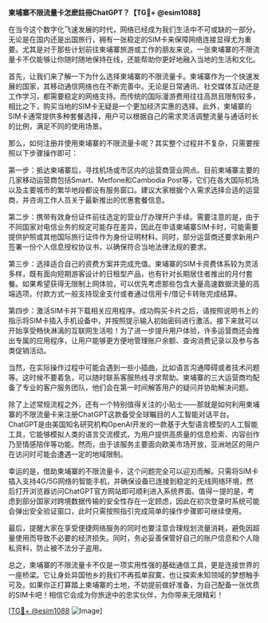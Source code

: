 **柬埔寨不限流量卡怎麽註冊ChatGPT？【TG💪+ @esim1088】**

在当今这个数字化飞速发展的时代，网络已经成为我们生活中不可或缺的一部分。无论是在国内还是出国旅行，拥有一张稳定的SIM卡来保障网络连接显得尤为重要。尤其是对于那些计划前往柬埔寨旅游或工作的朋友来说，一张柬埔寨的不限流量卡不仅能够让你随时随地保持在线，还能帮助你更好地融入当地的生活和文化。

首先，让我们来了解一下为什么选择柬埔寨的不限流量卡。柬埔寨作为一个快速发展的国家，其移动通信网络也在不断完善中。无论是日常通讯、社交媒体互动还是工作学习，都需要稳定的网络支持。而传统的国际漫游费用往往高昂且限制较多，相比之下，购买当地的SIM卡无疑是一个更加经济实惠的选择。此外，柬埔寨的SIM卡通常提供多种套餐选择，用户可以根据自己的需求灵活调整流量与通话时长的比例，满足不同的使用场景。

那么，如何注册并使用柬埔寨的不限流量卡呢？其实整个过程并不复杂，只需要按照以下步骤操作即可：

第一步：抵达柬埔寨后，寻找机场或市区内的运营商营业网点。目前柬埔寨主要的几家移动运营商包括Smart、Metfone和Cambodia Post等，它们在各大国际机场以及主要城市的繁华地段都设有服务窗口。建议大家根据个人需求选择合适的运营商，并咨询工作人员关于最新推出的优惠套餐信息。

第二步：携带有效身份证件前往选定的营业厅办理开户手续。需要注意的是，由于不同国家对电信业务的规定可能存在差异，因此在申请柬埔寨SIM卡时，可能需要提供护照或其他国际旅行证件作为身份证明材料。同时，部分运营商还要求新用户签署一份个人信息授权协议书，以确保符合当地法律法规的要求。

第三步：选择适合自己的资费方案并完成充值。柬埔寨的SIM卡资费体系较为灵活多样，既有面向短期游客设计的日租型产品，也有针对长期居住者推出的月付套餐。如果希望获得无限制上网体验，可以优先考虑那些包含大量高速数据流量的高端选项。付款方式一般支持现金支付或者通过信用卡/借记卡转账完成结算。

第四步：激活SIM卡并下载相关应用程序。成功购买卡片之后，请按照说明书上的指示将SIM卡插入手机设备中，并按照提示输入初始密码进行激活。接下来就可以开始享受畅快淋漓的互联网生活啦！为了进一步提升用户体验，许多运营商还会推出专属的应用程序，让用户能够更方便地管理账户余额、查询消费记录以及参与各类促销活动。

当然，在实际操作过程中可能会遇到一些小插曲，比如语言沟通障碍或者技术问题等。这时候不要着急，可以随时联系客服热线寻求帮助。柬埔寨的三大运营商均配备了专业的客户服务团队，他们会在第一时间解答用户的疑问并协助解决问题。

除了上述常规流程之外，还有一个特别值得关注的小贴士——那就是如何利用柬埔寨的不限流量卡来注册ChatGPT这款备受全球瞩目的人工智能对话平台。ChatGPT是由美国知名研究机构OpenAI开发的一款基于大型语言模型的人工智能工具，它能够模拟人类的语言交流模式，为用户提供高质量的信息检索、内容创作乃至情感陪伴等功能。然而，由于该服务主要面向欧美市场开放，亚洲地区的用户在访问时可能会遭遇一定的地域限制。

幸运的是，借助柬埔寨的不限流量卡，这个问题完全可以迎刃而解。只需将SIM卡插入支持4G/5G网络的智能手机，并确保设备已连接到稳定的无线网络环境，然后打开浏览器访问ChatGPT官方网站即可顺利进入系统界面。值得一提的是，考虑到部分国家对跨境数据传输的安全性存在一定顾虑，因此在初次登录时系统可能会弹出安全验证窗口，此时只需按照指引完成简单的操作步骤即可继续使用。

最后，提醒大家在享受便捷网络服务的同时也要注意合理规划流量消耗，避免因超量使用而导致不必要的经济损失。同时，务必妥善保管好自己的账户信息和个人隐私资料，防止被不法分子盗用。

总之，柬埔寨的不限流量卡不仅是一项实用性强的基础通信工具，更是连接世界的一座桥梁。它让身处异国他乡的我们不再孤单寂寞，也让探索未知领域的梦想触手可及。如果你正打算踏上柬埔寨的土地，不妨提前做好准备，为自己配备一张优质的SIM卡吧！相信它会成为你旅途中的忠实伙伴，为你带来无限精彩！

[[TG💪+ @esim1088](https://t.me/s/esim1088) ![Image](https://i.postimg.cc/4NQfJmqS/Snipaste-2025-05-13-00-14-12.png)]